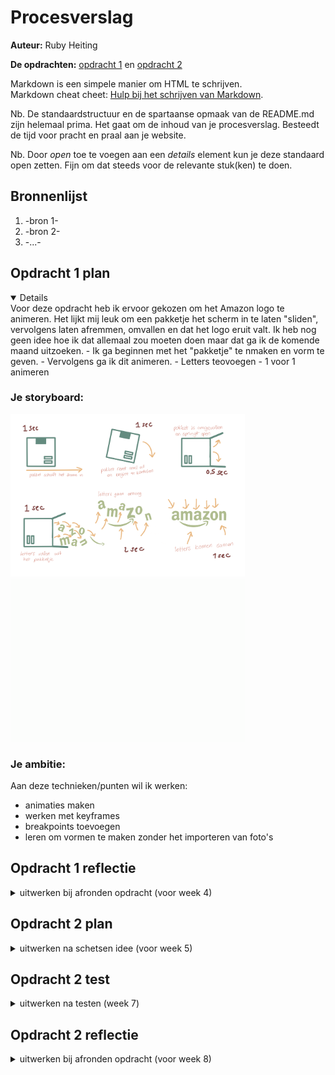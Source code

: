 # Procesverslag
**Auteur:** Ruby Heiting

**De opdrachten:** [opdracht 1](opdracht1/index.html) en [opdracht 2](opdracht2/index.html)


Markdown is een simpele manier om HTML te schrijven.  
Markdown cheat cheet: [Hulp bij het schrijven van Markdown](https://github.com/adam-p/markdown-here/wiki/Markdown-Cheatsheet).

Nb. De standaardstructuur en de spartaanse opmaak van de README.md zijn helemaal prima. Het gaat om de inhoud van je procesverslag. Besteedt de tijd voor pracht en praal aan je website.

Nb. Door *open* toe te voegen aan een *details* element kun je deze standaard open zetten. Fijn om dat steeds voor de relevante stuk(ken) te doen.



## Bronnenlijst
  1. -bron 1-
  2. -bron 2-
  3. -...-



## Opdracht 1 plan

<details open>
  Voor deze opdracht heb ik ervoor gekozen om het Amazon logo te animeren. Het lijkt mij leuk om een pakketje het scherm in te laten "sliden", vervolgens laten afremmen, omvallen en dat het logo eruit valt. Ik heb nog geen idee hoe ik dat allemaal zou moeten doen maar dat ga ik de komende maand uitzoeken. 
- Ik ga beginnen met het "pakketje" te nmaken en vorm te geven.
- Vervolgens ga ik dit animeren.
- Letters teovoegen
- 1 voor 1 animeren


  ### Je storyboard:
  <img src="readme-images/Storybord.PNG" width="375px" alt="storyboard voor opdracht 1">
   <img src="readme-images/AnimatieStorybord.GIF" width="375px" alt="storyboard voor opdracht 1">


  ### Je ambitie: 
  Aan deze technieken/punten wil ik werken:
  - animaties maken
  - werken met keyframes
  - breakpoints toevoegen
  - leren om vormen te maken zonder het importeren van foto's
 
</details>



## Opdracht 1 reflectie

<details>
  <summary>uitwerken bij afronden opdracht (voor week 4)</summary>


  ### Je uitkomst - karakteristiek screenshot(s):
  <img src="readme-images/LettersRollenUitDoos.png" width="375px" alt="uitomst opdracht 1">
  <img src="readme-images/LettersRollenUitDoosMobiel.png" width="375px" alt="uitomst opdracht 1">
  <img src="readme-images/EindScherm.png" width="375px" alt="uitomst opdracht 1">


  ### Dit ging goed/Heb ik geleerd: 
  - Het animeren van het pakketje vond ik nog verassend makkelijk. 
  - ik kon het font online niet vinden dus ik heb zelf de letters moeten overtrekken op mijn iPad en deze vervolgens in een fontmaker moeten zetten. Dit was de eerste keer dat ik dit gedaan heb en vond het nog verrassend makkelijk. Ik ga dit zeker in de toekomst nog een keer gebruiken als ik een bepaald font niet kan vinden of verder wil customizen. Het kost wel best wat extra tijd maar dat was het zeker waard.

 


  ### Dit was lastig/Is niet gelukt:
 - Ik ben vast gelopen met het centreren en responsive maken van de content. Hij werkt nu op iPhone en volledig desktop voormaat maar daar tussenin doet hij raar. Ik hoop dit nog te kunnen fixen voor de uiteindelijke oplevering.
 - Ook vond ik het lastig om de letters draaiend uit de doos te laten vallen. Het is uiteindelijk redelijk goed geluit maar heb heel veel dingen moeten proberen om te zo te laten werken. Omdat de doos draait moeten de letters in eerste instantie gedraaid in de doos staan. Hierdoor werkt de logica van de orientatie van de letters niet meer.

 
</details>



## Opdracht 2 plan

<details>
  <summary>uitwerken na schetsen idee (voor week 5)</summary>


  ### Je ontwerp:
  <img src="readme-images/dummy-plaatje.svg" width="375px" alt="ontwerp opdracht 2">


  ### Je ambitie: 
  Aan deze technieken/punten wil ik werken:
  - punt 1
  - punt 2
  - nog een punt
  - ...
</details>



## Opdracht 2 test

<details>
  <summary>uitwerken na testen (week 7)</summary>

  Neem minimaal 5 bevindingen op:



  ### Bevinding 1:
  Omschrijving van wat er nog niet orde was (tekst en afbeeding(en)).

  #### oplossing:
  Beschrijving hoe je het hebt hebt opgelost of als het niet gelukt is hoe je het zou oplossen (tekst en afbeeding(en)).



  ### Bevinding 2:
  Omschrijving van wat er nog niet orde was (tekst en afbeeding(en)).

  #### oplossing:
  Beschrijving hoe je het hebt hebt opgelost of als het niet gelukt is hoe je het zou oplossen (tekst en afbeeding(en)).



  ### Bevinding 3:
  ...
</details>



## Opdracht 2 reflectie

<details>
  <summary>uitwerken bij afronden opdracht (voor week 8)</summary>

  ### Je uitkomst - karakteristiek screenshot(s):
  <img src="readme-images/dummy-plaatje.svg" width="375px" alt="uitkomst opdracht 2">


  ### Dit ging goed/Heb ik geleerd: 
  Korte omschrijving met plaatje(s)

  <img src="readme-images/dummy-plaatje.svg" width="375px" alt="top">


  ### Dit was lastig/Is niet gelukt:
  Korte omschrijving met plaatje(s)

  <img src="readme-images/dummy-plaatje.svg" width="375px" alt="bummer">
</details>
